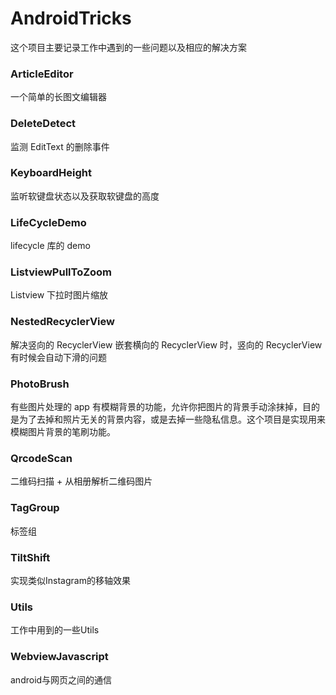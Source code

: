 # AndroidTricks

这个项目主要记录工作中遇到的一些问题以及相应的解决方案

### ArticleEditor

一个简单的长图文编辑器

### DeleteDetect

监测 EditText 的删除事件

### KeyboardHeight

监听软键盘状态以及获取软键盘的高度

### LifeCycleDemo

lifecycle 库的 demo

### ListviewPullToZoom

Listview 下拉时图片缩放

### NestedRecyclerView

解决竖向的 RecyclerView 嵌套横向的 RecyclerView 时，竖向的 RecyclerView 有时候会自动下滑的问题

### PhotoBrush

有些图片处理的 app 有模糊背景的功能，允许你把图片的背景手动涂抹掉，目的是为了去掉和照片无关的背景内容，或是去掉一些隐私信息。这个项目是实现用来模糊图片背景的笔刷功能。

### QrcodeScan

二维码扫描 + 从相册解析二维码图片

### TagGroup

标签组

### TiltShift

实现类似Instagram的移轴效果

### Utils

工作中用到的一些Utils

### WebviewJavascript

android与网页之间的通信
